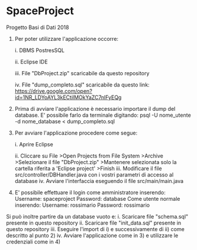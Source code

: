 # SpaceProject
Progetto Basi di Dati 2018
1. Per poter utilizzare l'applicazione occorre:

	i.   DBMS PostresSQL
	
	ii.  Eclipse IDE
	
	iii. File "DbProject.zip" scaricabile da questo repository
	
	iv.  File "dump_completo.sql" scaricabile da questo link:  
		https://drive.google.com/open?id=1NR_LDYoAYL3kECtilMOkYaZC7nlFyEQg

2. Prima di avviare l'applicazione è necessario importare il dump del database.
   E' possibile farlo da terminale digitando:
		psql -U nome_utente -d nome_database < dump_completo.sql

3. Per avviare l'applicazione procedere come segue:

	i.   Aprire Eclipse
	
	
	ii.  Cliccare su 
	       File
	       >Open Projects from File System
	       >Archive
	       >Selezionare il file "DbProject.zip"
	       >Mantenere selezionata solo la cartella riferita a 'Eclipse project'
	       >Finish
	iii. Modificare il file src/controller/DBHandler.java con i vostri parametri di accesso al database
	iv.  Avviare l'interfaccia eseguendo il file src/main/main.java


4. E' possibile effettuare il login come amministratore inserendo:
		Username: spaceproject
		Password: database
   Come utente normale inserendo:
		Username: rossimario
		Password: rossimario


Si può inoltre partire da un database vuoto e:
	i.   Scaricare file "schema.sql" presente in questo repository
	ii.  Scaricare file "init_data.sql" presente in questo repository
	iii. Eseguire l'import di i) e successivamente di ii) come descritto al punto 2)
	iv.  Avviare l'applicazione come in 3) e utilizzare le credenziali come in 4)



